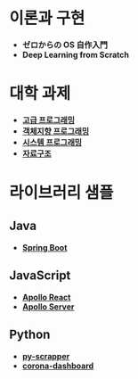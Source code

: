 # 이론과 구현

- **ゼロからの OS 自作入門**
- **Deep Learning from Scratch**

# 대학 과제

- [**고급 프로그래밍**](https://github.com/yurucoder/java-programming)
- [**객체지향 프로그래밍**](https://github.com/yurucoder/structured-c)
- [**시스템 프로그래밍**](https://github.com/yurucoder/system-programming)
- [**자료구조**](https://github.com/yurucoder/data-structure)

# 라이브러리 샘플

## Java

- [**Spring Boot**](https://github.com/yurucoder/simple-spring)

## JavaScript

- [**Apollo React**](https://github.com/yurucoder/apollo-movie)
- [**Apollo Server**](https://github.com/yurucoder/graphql-api)

## Python

- [**py-scrapper**](https://github.com/yurucoder/py-scrapper)
- [**corona-dashboard**](https://github.com/yurucoder/corona-dashboard)
